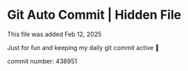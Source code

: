 # Git Auto Commit | Hidden File

This file was added Feb 12, 2025

Just for fun and keeping my daily git commit active 🤪

commit number: 438951
